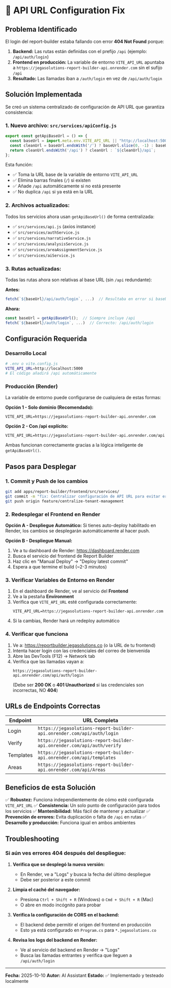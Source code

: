 # 🔧 API URL Configuration Fix

## Problema Identificado

El login del report-builder estaba fallando con error **404 Not Found** porque:

1. **Backend:** Las rutas están definidas con el prefijo `/api` (ejemplo: `/api/auth/login`)
2. **Frontend en producción:** La variable de entorno `VITE_API_URL` apuntaba a `https://jegasolutions-report-builder-api.onrender.com` sin el sufijo `/api`
3. **Resultado:** Las llamadas iban a `/auth/login` en vez de `/api/auth/login`

## Solución Implementada

Se creó un sistema centralizado de configuración de API URL que garantiza consistencia:

### 1. **Nuevo archivo:** `src/services/apiConfig.js`

```javascript
export const getApiBaseUrl = () => {
  const baseUrl = import.meta.env.VITE_API_URL || "http://localhost:5000";
  const cleanUrl = baseUrl.endsWith('/') ? baseUrl.slice(0, -1) : baseUrl;
  return cleanUrl.endsWith('/api') ? cleanUrl : `${cleanUrl}/api`;
};
```

Esta función:
- ✅ Toma la URL base de la variable de entorno `VITE_API_URL`
- ✅ Elimina barras finales (`/`) si existen
- ✅ Añade `/api` automáticamente si no está presente
- ✅ No duplica `/api` si ya está en la URL

### 2. **Archivos actualizados:**

Todos los servicios ahora usan `getApiBaseUrl()` de forma centralizada:

- ✅ `src/services/api.js` (axios instance)
- ✅ `src/services/authService.js`
- ✅ `src/services/narrativeService.js`
- ✅ `src/services/analysisService.js`
- ✅ `src/services/areaAssignmentService.js`
- ✅ `src/services/aiService.js`

### 3. **Rutas actualizadas:**

Todas las rutas ahora son relativas al base URL (sin `/api` redundante):

**Antes:**
```javascript
fetch(`${baseUrl}/api/auth/login`, ...)  // Resultaba en error si baseUrl no tenía /api
```

**Ahora:**
```javascript
const baseUrl = getApiBaseUrl();  // Siempre incluye /api
fetch(`${baseUrl}/auth/login`, ...)  // Correcto: /api/auth/login
```

## Configuración Requerida

### Desarrollo Local

```bash
# .env o vite.config.js
VITE_API_URL=http://localhost:5000
# El código añadirá /api automáticamente
```

### Producción (Render)

La variable de entorno puede configurarse de cualquiera de estas formas:

**Opción 1 - Solo dominio (Recomendado):**
```
VITE_API_URL=https://jegasolutions-report-builder-api.onrender.com
```

**Opción 2 - Con /api explícito:**
```
VITE_API_URL=https://jegasolutions-report-builder-api.onrender.com/api
```

Ambas funcionan correctamente gracias a la lógica inteligente de `getApiBaseUrl()`.

## Pasos para Desplegar

### 1. Commit y Push de los cambios

```bash
git add apps/report-builder/frontend/src/services/
git commit -m "fix: Centralizar configuración de API URL para evitar errores 404"
git push origin feature/centralize-tenant-management
```

### 2. Redesplegar el Frontend en Render

**Opción A - Despliegue Automático:**
Si tienes auto-deploy habilitado en Render, los cambios se desplegarán automáticamente al hacer push.

**Opción B - Despliegue Manual:**
1. Ve a tu dashboard de Render: https://dashboard.render.com
2. Busca el servicio del frontend de Report Builder
3. Haz clic en "Manual Deploy" → "Deploy latest commit"
4. Espera a que termine el build (~2-3 minutos)

### 3. Verificar Variables de Entorno en Render

1. En el dashboard de Render, ve al servicio del **Frontend**
2. Ve a la pestaña **Environment**
3. Verifica que `VITE_API_URL` esté configurada correctamente:
   ```
   VITE_API_URL=https://jegasolutions-report-builder-api.onrender.com
   ```
4. Si la cambias, Render hará un redeploy automático

### 4. Verificar que funciona

1. Ve a: https://reportbuilder.jegasolutions.co (o la URL de tu frontend)
2. Intenta hacer login con las credenciales del correo de bienvenida
3. Abre las DevTools (F12) → Network tab
4. Verifica que las llamadas vayan a:
   ```
   https://jegasolutions-report-builder-api.onrender.com/api/auth/login
   ```
   (Debe ser **200 OK** o **401 Unauthorized** si las credenciales son incorrectas, NO **404**)

## URLs de Endpoints Correctas

| Endpoint | URL Completa |
|----------|--------------|
| Login | `https://jegasolutions-report-builder-api.onrender.com/api/auth/login` |
| Verify | `https://jegasolutions-report-builder-api.onrender.com/api/auth/verify` |
| Templates | `https://jegasolutions-report-builder-api.onrender.com/api/templates` |
| Areas | `https://jegasolutions-report-builder-api.onrender.com/api/Areas` |

## Beneficios de esta Solución

✅ **Robustez:** Funciona independientemente de cómo esté configurada `VITE_API_URL`
✅ **Consistencia:** Un solo punto de configuración para todos los servicios
✅ **Mantenibilidad:** Más fácil de mantener y actualizar
✅ **Prevención de errores:** Evita duplicación o falta de `/api` en rutas
✅ **Desarrollo y producción:** Funciona igual en ambos ambientes

## Troubleshooting

### Si aún ves errores 404 después del despliegue:

1. **Verifica que se desplegó la nueva versión:**
   - En Render, ve a "Logs" y busca la fecha del último despliegue
   - Debe ser posterior a este commit

2. **Limpia el caché del navegador:**
   - Presiona `Ctrl + Shift + R` (Windows) o `Cmd + Shift + R` (Mac)
   - O abre en modo incógnito para probar

3. **Verifica la configuración de CORS en el backend:**
   - El backend debe permitir el origen del frontend en producción
   - Esto ya está configurado en `Program.cs` para `*.jegasolutions.co`

4. **Revisa los logs del backend en Render:**
   - Ve al servicio del backend en Render → "Logs"
   - Busca las llamadas entrantes y verifica que lleguen a `/api/auth/login`

---

**Fecha:** 2025-10-10
**Autor:** AI Assistant
**Estado:** ✅ Implementado y testeado localmente

